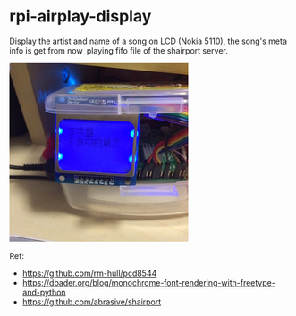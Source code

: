 # rpi-airplay-display
Display the artist and name of a song on LCD (Nokia 5110), the song's meta info is get from now_playing fifo file of the shairport server.

![Screenshot](./IMG_4241.JPG?raw=true)

Ref: 
* https://github.com/rm-hull/pcd8544
* https://dbader.org/blog/monochrome-font-rendering-with-freetype-and-python
* https://github.com/abrasive/shairport
